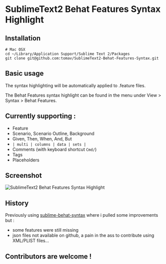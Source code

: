 # SublimeText2 Behat Features Syntax Highlight

## Installation

    # Mac OSX
    cd ~/Library/Application Support/Sublime Text 2/Packages
    git clone git@github.com:tomav/SublimeText2-Behat-Features-Syntax.git

## Basic usage

The syntax highlighting will be automatically applied to .feature files.

The Behat Features syntax highlight can be found in the menu under View > Syntax > Behat Features.

## Currently supporting :
* Feature
* Scenario, Scenario Outline, Background
* Given, Then, When, And, But
* `| multi | columns | data | sets |`
* Comments (with keyboard shortcut `Cmd/`)
* Tags
* Placeholders

## Screenshot

![SublimeText2 Behat Features Syntax Highlight](http://www.ifusio.com/wp-content/uploads/2012/11/Sublime-Text-2-Behat-Features.png)

## History

Previously using [sublime-behat-syntax](https://github.com/omissis/sublime-behat-syntax) where i pulled some improvements but :
* some features were still missing
* json files not available on github, a pain in the ass to contribute using XML/PLIST files...

## Contributors are welcome !